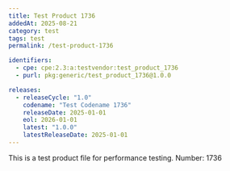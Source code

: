 ```yaml
---
title: Test Product 1736
addedAt: 2025-08-21
category: test
tags: test
permalink: /test-product-1736

identifiers:
  - cpe: cpe:2.3:a:testvendor:test_product_1736
  - purl: pkg:generic/test_product_1736@1.0.0

releases:
  - releaseCycle: "1.0"
    codename: "Test Codename 1736"
    releaseDate: 2025-01-01
    eol: 2026-01-01
    latest: "1.0.0"
    latestReleaseDate: 2025-01-01
---
```


This is a test product file for performance testing. Number: 1736
